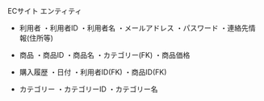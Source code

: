 ECサイト エンティティ
- 利用者
・利用者ID
・利用者名
・メールアドレス
・パスワード
・連絡先情報(住所等)

- 商品
・商品ID
・商品名
・カテゴリー(FK)
・商品価格

- 購入履歴
・日付
・利用者ID(FK)
・商品ID(FK)

- カテゴリー
・カテゴリーID
・カテゴリー名
